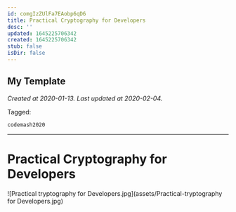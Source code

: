 ```yaml
---
id: comgIzZUlFa7EAobp6qD6
title: Practical Cryptography for Developers
desc: ''
updated: 1645225706342
created: 1645225706342
stub: false
isDir: false
---
```

My Template
---

_Created at 2020-01-13._
_Last updated at 2020-02-04._



Tagged: 
```
codemash2020
```


---

# Practical Cryptography for Developers


![Practical tryptography for Developers.jpg](assets/Practical-tryptography for Developers.jpg)

